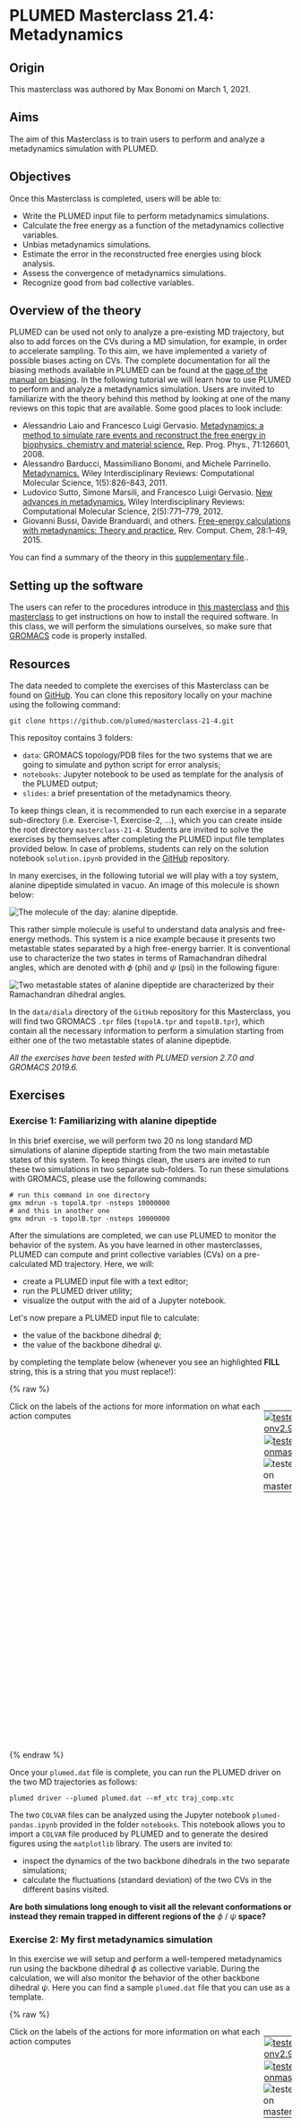 # PLUMED Masterclass 21.4: Metadynamics

## Origin

This masterclass was authored by Max Bonomi on March 1, 2021.

## Aims

The aim of this Masterclass is to train users to perform and analyze a metadynamics simulation with PLUMED.

## Objectives

Once this Masterclass is completed, users will be able to:

- Write the PLUMED input file to perform metadynamics simulations.
- Calculate the free energy as a function of the metadynamics collective variables.
- Unbias metadynamics simulations.
- Estimate the error in the reconstructed free energies using block analysis.
- Assess the convergence of metadynamics simulations.
- Recognize good from bad collective variables.
 
## Overview of the theory 

PLUMED can be used not only to analyze a pre-existing MD trajectory, but also to add forces on the CVs during a MD simulation, for example, in order to accelerate sampling. To this aim, we have implemented a variety of possible biases acting on CVs.  The complete documentation for all the biasing methods available in PLUMED can be found at the [page of the manual on biasing](https://www.plumed.org/doc-master/user-doc/html/_bias.html).  In the following tutorial we will learn how to use PLUMED to perform and analyze a metadynamics simulation.  Users are invited to familiarize with the theory behind this method by looking at one of the many reviews on this topic that are available.  Some good places to look include: 

- Alessandrio Laio and Francesco Luigi Gervasio. [Metadynamics: a method to simulate rare events and reconstruct the free energy in biophysics, chemistry and material science.](https://iopscience.iop.org/article/10.1088/0034-4885/71/12/126601) Rep. Prog. Phys., 71:126601, 2008.
- Alessandro Barducci, Massimiliano Bonomi, and Michele Parrinello. [Metadynamics.](https://wires.onlinelibrary.wiley.com/doi/full/10.1002/wcms.31) Wiley Interdisciplinary Reviews: Computational Molecular Science, 1(5):826–843, 2011.
- Ludovico Sutto, Simone Marsili, and Francesco Luigi Gervasio. [New advances in metadynamics.](https://wires.onlinelibrary.wiley.com/doi/10.1002/wcms.1103) Wiley Interdisciplinary Reviews: Computational Molecular Science, 2(5):771–779, 2012.
- Giovanni Bussi, Davide Branduardi, and others. [Free-energy calculations with metadynamics: Theory and practice.](https://onlinelibrary.wiley.com/doi/10.1002/9781118889886.ch1) Rev. Comput. Chem, 28:1–49, 2015.

You can find a summary of the theory in this [supplementary file](THEORY.html )..

## Setting up the software 

The users can refer to the procedures introduce in [this masterclass](https://plumed-school.github.io/lessons/21/001/data/) and [this masterclass](https://plumed-school.github.io/lessons/21/003/data/) to get instructions on how to install the required software.  In this class, we will perform the simulations ourselves, so make sure that [GROMACS](https://www.gromacs.org) code is properly installed.

## Resources

The data needed to complete the exercises of this Masterclass can be found on [GitHub](https://github.com/plumed/masterclass-21-4).  You can clone this repository locally on your machine using the following command:

````
git clone https://github.com/plumed/masterclass-21-4.git
````

This repositoy contains 3 folders:

- `data`: GROMACS topology/PDB files for the two systems that we are going to simulate and python script for error analysis;
- `notebooks`: Jupyter notebook to be used as template for the analysis of the PLUMED output;
- `slides`: a brief presentation of the metadynamics theory.  

To keep things clean, it is recommended to run each exercise in a separate sub-directory (i.e. Exercise-1, Exercise-2, ...), which you can create inside the root directory `masterclass-21-4`. Students are invited to solve the exercises by themselves after completing the PLUMED input file templates provided below. In case of problems, students can rely on the solution notebook `solution.ipynb` provided in the [GitHub](https://github.com/plumed/masterclass-21-4) repository. 

In many exercises, in the following tutorial we will play with a toy system, alanine dipeptide simulated in vacuo.  An image of this molecule is shown below: 

![The molecule of the day: alanine dipeptide.](figures/belfast-2-ala.png)

This rather simple molecule is useful to understand data analysis and free-energy methods.  This system is a nice example because it presents two metastable states separated by a high free-energy barrier.
It is conventional use to characterize the two states in terms of Ramachandran dihedral angles, which are denoted with $\phi$ (phi) and $\psi$ (psi) in the following figure: 

![Two metastable states of alanine dipeptide are characterized by their Ramachandran dihedral angles.](figures/belfast-2-transition.png)

In the `data/diala` directory of the `GitHub` repository for this Masterclass, you will find two GROMACS `.tpr` files (`topolA.tpr` and `topolB.tpr`), which contain all the necessary information to perform a simulation starting from either one of the two metastable states of alanine dipeptide. 

_All the exercises have been tested with PLUMED version 2.7.0 and GROMACS 2019.6._

## Exercises

### Exercise 1: Familiarizing with alanine dipeptide

In this brief exercise, we will perform two 20 ns long standard MD simulations of alanine dipeptide starting from the two main metastable states of this system.  To keep things clean, the users are invited to run these two simulations in two separate sub-folders.  To run these simulations with GROMACS, please use the following commands:

````
# run this command in one directory
gmx mdrun -s topolA.tpr -nsteps 10000000
# and this in another one
gmx mdrun -s topolB.tpr -nsteps 10000000
````

After the simulations are completed, we can use PLUMED to monitor the behavior of the system.  As you have learned in other masterclasses, PLUMED can compute and print collective variables (CVs) on a pre-calculated MD trajectory.  Here, we will: 

- create a PLUMED input file with a text editor;
- run the PLUMED driver utility;
- visualize the output with the aid of a Jupyter notebook.

Let's now prepare a PLUMED input file to calculate: 
- the value of the backbone dihedral $\phi$;
- the value of the backbone dihedral $\psi$.

by completing the template below (whenever you see an highlighted __FILL__ string, this is a string that you must replace!):

{% raw %}
<div style="width: 100%; float:left">
<div style="width: 90%; float:left" id="value_details_work/plumed_ex1.dat"> Click on the labels of the actions for more information on what each action computes </div>
<div style="width: 10%; float:left"><table><tr><td style="padding:1px"><a href="work/plumed_ex1.dat.plumed.stderr"><img src="https://img.shields.io/badge/v2.9-passing-green.svg" alt="tested onv2.9" /></a></td></tr><tr><td style="padding:1px"><a href="work/plumed_ex1.dat.plumed_master.stderr"><img src="https://img.shields.io/badge/master-passing-green.svg" alt="tested onmaster" /></a></td></tr><tr><td style="padding:0px"><img class="toggler" src="https://img.shields.io/badge/master-incomplete-yellow.svg" alt="tested on master" onmouseup='toggleDisplay("work/plumed_ex1.dat")' onmousedown='toggleDisplay("work/plumed_ex1.dat")'/></td></tr>
</table></div></div>
<div id="work/plumed_ex1.dat_short">
<pre style="width=97%;">
<span style="color:blue" class="comment"># Activate MOLINFO functionalities</span>
<div class="tooltip" style="color:green">MOLINFO<div class="right">This command is used to provide information on the molecules that are present in your system. <a href="https://www.plumed.org/doc-master/user-doc/html/_m_o_l_i_n_f_o.html" style="color:green">More details</a><i></i></div></div> <div class="tooltip">STRUCTURE<div class="right">a file in pdb format containing a reference structure<i></i></div></div>=<span style="background-color:yellow">__FILL__</span>
<span style="color:blue" class="comment"># Compute the backbone dihedral angle phi, defined by atoms C-N-CA-C</span>
<span style="color:blue" class="comment"># you should use MOLINFO shortcuts</span>
<span style="display:none;" id="work/plumed_ex1.dat">The MOLINFO action with label <b></b> calculates something</span><b name="work/plumed_ex1.datphi" onclick='showPath("work/plumed_ex1.dat","work/plumed_ex1.datphi","work/plumed_ex1.datphi","brown")'>phi</b>: <div class="tooltip" style="color:green">TORSION<div class="right">Calculate a torsional angle. <a href="https://www.plumed.org/doc-master/user-doc/html/_t_o_r_s_i_o_n.html" style="color:green">More details</a><i></i></div></div> <div class="tooltip">ATOMS<div class="right">the four atoms involved in the torsional angle<i></i></div></div>=<span style="background-color:yellow">__FILL__</span>
<span style="color:blue" class="comment"># Compute the backbone dihedral angle psi, defined by atoms N-CA-C-N</span>
<span style="color:blue" class="comment"># here also you should to use MOLINFO shortcuts</span>
<span style="display:none;" id="work/plumed_ex1.datphi">The TORSION action with label <b>phi</b> calculates the following quantities:<table  align="center" frame="void" width="95%" cellpadding="5%"><tr><td width="5%"><b> Quantity </b>  </td><td><b> Description </b> </td></tr><tr><td width="5%">phi.value</td><td>the TORSION involving these atoms</td></tr></table></span><b name="work/plumed_ex1.datpsi" onclick='showPath("work/plumed_ex1.dat","work/plumed_ex1.datpsi","work/plumed_ex1.datpsi","brown")'>psi</b>: <div class="tooltip" style="color:green">TORSION<div class="right">Calculate a torsional angle. <a href="https://www.plumed.org/doc-master/user-doc/html/_t_o_r_s_i_o_n.html" style="color:green">More details</a><i></i></div></div> <div class="tooltip">ATOMS<div class="right">the four atoms involved in the torsional angle<i></i></div></div>=<span style="background-color:yellow">__FILL__</span>
<span style="color:blue" class="comment"># Print the two collective variables on COLVAR file every step</span>
<span style="display:none;" id="work/plumed_ex1.datpsi">The TORSION action with label <b>psi</b> calculates the following quantities:<table  align="center" frame="void" width="95%" cellpadding="5%"><tr><td width="5%"><b> Quantity </b>  </td><td><b> Description </b> </td></tr><tr><td width="5%">psi.value</td><td>the TORSION involving these atoms</td></tr></table></span><div class="tooltip" style="color:green">PRINT<div class="right">Print quantities to a file. <a href="https://www.plumed.org/doc-master/user-doc/html/_p_r_i_n_t.html" style="color:green">More details</a><i></i></div></div> <div class="tooltip">ARG<div class="right">the input for this action is the scalar output from one or more other actions<i></i></div></div>=<span style="background-color:yellow">__FILL__</span> <div class="tooltip">FILE<div class="right">the name of the file on which to output these quantities<i></i></div></div>=COLVAR <div class="tooltip">STRIDE<div class="right"> the frequency with which the quantities of interest should be output<i></i></div></div>=<span style="background-color:yellow">__FILL__</span>
</pre></div>
<div style="display:none;" id="work/plumed_ex1.dat_long"><pre style="width=97%;">
<span style="color:blue" class="comment"># Activate MOLINFO functionalities</span>
<div class="tooltip" style="color:green">MOLINFO<div class="right">This command is used to provide information on the molecules that are present in your system. <a href="https://www.plumed.org/doc-master/user-doc/html/_m_o_l_i_n_f_o.html" style="color:green">More details</a><i></i></div></div> <div class="tooltip">STRUCTURE<div class="right">a file in pdb format containing a reference structure<i></i></div></div>=../data/diala/dialaA.pdb 
<span style="color:blue" class="comment"># Compute the backbone dihedral angle phi, defined by atoms C-N-CA-C</span>
<span style="color:blue" class="comment"># you should use MOLINFO shortcuts</span>
<span style="display:none;" id="work/plumed_ex1.dat_sol">The MOLINFO action with label <b></b> calculates something</span><b name="work/plumed_ex1.dat_solphi" onclick='showPath("work/plumed_ex1.dat","work/plumed_ex1.dat_solphi","work/plumed_ex1.dat_solphi","brown")'>phi</b>: <div class="tooltip" style="color:green">TORSION<div class="right">Calculate a torsional angle. <a href="https://www.plumed.org/doc-master/user-doc/html/_t_o_r_s_i_o_n.html" style="color:green">More details</a><i></i></div></div> <div class="tooltip">ATOMS<div class="right">the four atoms involved in the torsional angle<i></i></div></div>=<div class="tooltip">@phi-2<div class="right">the four atoms that are required to calculate the phi dihedral for residue 2. <a href="https://www.plumed.org/doc-master/user-doc/html/_m_o_l_i_n_f_o.html">Click here</a> for more information. <i></i></div></div>
<span style="color:blue" class="comment"># Compute the backbone dihedral angle psi, defined by atoms N-CA-C-N</span>
<span style="color:blue" class="comment"># here also you should to use MOLINFO shortcuts</span>
<span style="display:none;" id="work/plumed_ex1.dat_solphi">The TORSION action with label <b>phi</b> calculates the following quantities:<table  align="center" frame="void" width="95%" cellpadding="5%"><tr><td width="5%"><b> Quantity </b>  </td><td><b> Description </b> </td></tr><tr><td width="5%">phi.value</td><td>the TORSION involving these atoms</td></tr></table></span><b name="work/plumed_ex1.dat_solpsi" onclick='showPath("work/plumed_ex1.dat","work/plumed_ex1.dat_solpsi","work/plumed_ex1.dat_solpsi","brown")'>psi</b>: <div class="tooltip" style="color:green">TORSION<div class="right">Calculate a torsional angle. <a href="https://www.plumed.org/doc-master/user-doc/html/_t_o_r_s_i_o_n.html" style="color:green">More details</a><i></i></div></div> <div class="tooltip">ATOMS<div class="right">the four atoms involved in the torsional angle<i></i></div></div>=<div class="tooltip">@psi-2<div class="right">the four atoms that are required to calculate the psi dihedral for residue 2. <a href="https://www.plumed.org/doc-master/user-doc/html/_m_o_l_i_n_f_o.html">Click here</a> for more information. <i></i></div></div>
<span style="color:blue" class="comment"># Print the two collective variables on COLVAR file every step</span>
<span style="display:none;" id="work/plumed_ex1.dat_solpsi">The TORSION action with label <b>psi</b> calculates the following quantities:<table  align="center" frame="void" width="95%" cellpadding="5%"><tr><td width="5%"><b> Quantity </b>  </td><td><b> Description </b> </td></tr><tr><td width="5%">psi.value</td><td>the TORSION involving these atoms</td></tr></table></span><div class="tooltip" style="color:green">PRINT<div class="right">Print quantities to a file. <a href="https://www.plumed.org/doc-master/user-doc/html/_p_r_i_n_t.html" style="color:green">More details</a><i></i></div></div> <div class="tooltip">ARG<div class="right">the input for this action is the scalar output from one or more other actions<i></i></div></div>=<b name="work/plumed_ex1.dat_solphi">phi</b>,<b name="work/plumed_ex1.dat_solpsi">psi</b> <div class="tooltip">FILE<div class="right">the name of the file on which to output these quantities<i></i></div></div>=COLVAR <div class="tooltip">STRIDE<div class="right"> the frequency with which the quantities of interest should be output<i></i></div></div>=1
</pre></div>

 {% endraw %} 

Once your `plumed.dat` file is complete, you can run the PLUMED driver on the two MD trajectories as follows:

````
plumed driver --plumed plumed.dat --mf_xtc traj_comp.xtc
````

The two `COLVAR` files can be analyzed using the Jupyter notebook `plumed-pandas.ipynb` provided in the folder `notebooks`.  This notebook allows you to import a `COLVAR` file produced by PLUMED and to generate the desired figures using the `matplotlib` library. The users are invited to:

- inspect the dynamics of the two backbone dihedrals in the two separate simulations;
- calculate the fluctuations (standard deviation) of the two CVs in the different basins visited.

__Are both simulations long enough to visit all the relevant conformations or instead they remain trapped in different regions of the__ $\phi$ / $\psi$ **space?** 

### Exercise 2: My first metadynamics simulation 

In this exercise we will setup and perform a well-tempered metadynamics run using the backbone dihedral $\phi$ as collective variable. During the calculation, we will also monitor the behavior of the other backbone dihedral $\psi$.  Here you can find a sample `plumed.dat` file that you can use as a template.

{% raw %}
<div style="width: 100%; float:left">
<div style="width: 90%; float:left" id="value_details_work/plumed_ex2.dat"> Click on the labels of the actions for more information on what each action computes </div>
<div style="width: 10%; float:left"><table><tr><td style="padding:1px"><a href="work/plumed_ex2.dat.plumed.stderr"><img src="https://img.shields.io/badge/v2.9-passing-green.svg" alt="tested onv2.9" /></a></td></tr><tr><td style="padding:1px"><a href="work/plumed_ex2.dat.plumed_master.stderr"><img src="https://img.shields.io/badge/master-passing-green.svg" alt="tested onmaster" /></a></td></tr><tr><td style="padding:0px"><img class="toggler" src="https://img.shields.io/badge/master-incomplete-yellow.svg" alt="tested on master" onmouseup='toggleDisplay("work/plumed_ex2.dat")' onmousedown='toggleDisplay("work/plumed_ex2.dat")'/></td></tr>
</table></div></div>
<div id="work/plumed_ex2.dat_short">
<pre style="width=97%;">
<span style="color:blue" class="comment"># Activate MOLINFO functionalities</span>
<div class="tooltip" style="color:green">MOLINFO<div class="right">This command is used to provide information on the molecules that are present in your system. <a href="https://www.plumed.org/doc-master/user-doc/html/_m_o_l_i_n_f_o.html" style="color:green">More details</a><i></i></div></div> <div class="tooltip">STRUCTURE<div class="right">a file in pdb format containing a reference structure<i></i></div></div>=<span style="background-color:yellow">__FILL__</span>
<span style="color:blue" class="comment"># Compute the backbone dihedral angle phi, defined by atoms C-N-CA-C</span>
<span style="color:blue" class="comment"># you should use MOLINFO shortcuts </span>
<span style="display:none;" id="work/plumed_ex2.dat">The MOLINFO action with label <b></b> calculates something</span><b name="work/plumed_ex2.datphi" onclick='showPath("work/plumed_ex2.dat","work/plumed_ex2.datphi","work/plumed_ex2.datphi","brown")'>phi</b>: <div class="tooltip" style="color:green">TORSION<div class="right">Calculate a torsional angle. <a href="https://www.plumed.org/doc-master/user-doc/html/_t_o_r_s_i_o_n.html" style="color:green">More details</a><i></i></div></div> <div class="tooltip">ATOMS<div class="right">the four atoms involved in the torsional angle<i></i></div></div>=<span style="background-color:yellow">__FILL__</span>
<span style="color:blue" class="comment"># Compute the backbone dihedral angle psi, defined by atoms N-CA-C-N</span>
<span style="color:blue" class="comment"># here also you should to use MOLINFO shortcuts </span>
<span style="display:none;" id="work/plumed_ex2.datphi">The TORSION action with label <b>phi</b> calculates the following quantities:<table  align="center" frame="void" width="95%" cellpadding="5%"><tr><td width="5%"><b> Quantity </b>  </td><td><b> Description </b> </td></tr><tr><td width="5%">phi.value</td><td>the TORSION involving these atoms</td></tr></table></span><b name="work/plumed_ex2.datpsi" onclick='showPath("work/plumed_ex2.dat","work/plumed_ex2.datpsi","work/plumed_ex2.datpsi","brown")'>psi</b>: <div class="tooltip" style="color:green">TORSION<div class="right">Calculate a torsional angle. <a href="https://www.plumed.org/doc-master/user-doc/html/_t_o_r_s_i_o_n.html" style="color:green">More details</a><i></i></div></div> <div class="tooltip">ATOMS<div class="right">the four atoms involved in the torsional angle<i></i></div></div>=<span style="background-color:yellow">__FILL__</span>
<span style="color:blue" class="comment"># Activate well-tempered metadynamics in phi</span>
<span style="display:none;" id="work/plumed_ex2.datpsi">The TORSION action with label <b>psi</b> calculates the following quantities:<table  align="center" frame="void" width="95%" cellpadding="5%"><tr><td width="5%"><b> Quantity </b>  </td><td><b> Description </b> </td></tr><tr><td width="5%">psi.value</td><td>the TORSION involving these atoms</td></tr></table></span><b name="work/plumed_ex2.datmetad" onclick='showPath("work/plumed_ex2.dat","work/plumed_ex2.datmetad","work/plumed_ex2.datmetad","brown")'>metad</b>: <div class="tooltip" style="color:green">METAD<div class="right">Used to performed metadynamics on one or more collective variables. <a href="https://www.plumed.org/doc-master/user-doc/html/_m_e_t_a_d.html" style="color:green">More details</a><i></i></div></div> <div class="tooltip">ARG<div class="right">the input for this action is the scalar output from one or more other actions<i></i></div></div>=<span style="background-color:yellow">__FILL__</span> ...
<span style="color:blue" class="comment"># Deposit a Gaussian every 500 time steps, with initial height </span>
<span style="color:blue" class="comment"># equal to 1.2 kJ/mol and bias factor equal to 8</span>
  <div class="tooltip">PACE<div class="right">the frequency for hill addition<i></i></div></div>=500 <div class="tooltip">HEIGHT<div class="right">the heights of the Gaussian hills<i></i></div></div>=1.2 <div class="tooltip">BIASFACTOR<div class="right">use well tempered metadynamics and use this bias factor<i></i></div></div>=8
<span style="color:blue" class="comment"># Gaussian width (sigma) should be chosen based on the CV fluctuations in unbiased run</span>
<span style="color:blue" class="comment"># try 1/2 or 1/3 of the estimated fluctuations</span>
  <div class="tooltip">SIGMA<div class="right">the widths of the Gaussian hills<i></i></div></div>=<span style="background-color:yellow">__FILL__</span>
<span style="color:blue" class="comment"># Gaussians will be written to file and also stored on grid</span>
  <div class="tooltip">FILE<div class="right"> a file in which the list of added hills is stored<i></i></div></div>=HILLS <div class="tooltip">GRID_MIN<div class="right">the lower bounds for the grid<i></i></div></div>=-pi <div class="tooltip">GRID_MAX<div class="right">the upper bounds for the grid<i></i></div></div>=pi
...
<span style="color:blue" class="comment"># Print both collective variables on COLVAR file every 10 steps</span>
<span style="display:none;" id="work/plumed_ex2.datmetad">The METAD action with label <b>metad</b> calculates the following quantities:<table  align="center" frame="void" width="95%" cellpadding="5%"><tr><td width="5%"><b> Quantity </b>  </td><td><b> Description </b> </td></tr><tr><td width="5%">metad.bias</td><td>the instantaneous value of the bias potential</td></tr></table></span><div class="tooltip" style="color:green">PRINT<div class="right">Print quantities to a file. <a href="https://www.plumed.org/doc-master/user-doc/html/_p_r_i_n_t.html" style="color:green">More details</a><i></i></div></div> <div class="tooltip">ARG<div class="right">the input for this action is the scalar output from one or more other actions<i></i></div></div>=<span style="background-color:yellow">__FILL__</span> <div class="tooltip">FILE<div class="right">the name of the file on which to output these quantities<i></i></div></div>=COLVAR <div class="tooltip">STRIDE<div class="right"> the frequency with which the quantities of interest should be output<i></i></div></div>=<span style="background-color:yellow">__FILL__</span>
</pre></div>
<div style="display:none;" id="work/plumed_ex2.dat_long"><pre style="width=97%;">
<span style="color:blue" class="comment"># Activate MOLINFO functionalities</span>
<div class="tooltip" style="color:green">MOLINFO<div class="right">This command is used to provide information on the molecules that are present in your system. <a href="https://www.plumed.org/doc-master/user-doc/html/_m_o_l_i_n_f_o.html" style="color:green">More details</a><i></i></div></div> <div class="tooltip">STRUCTURE<div class="right">a file in pdb format containing a reference structure<i></i></div></div>=../data/diala/dialaA.pdb
<span style="color:blue" class="comment"># Compute the backbone dihedral angle phi, defined by atoms C-N-CA-C</span>
<span style="color:blue" class="comment"># you should use MOLINFO shortcuts</span>
<span style="display:none;" id="work/plumed_ex2.dat_sol">The MOLINFO action with label <b></b> calculates something</span><b name="work/plumed_ex2.dat_solphi" onclick='showPath("work/plumed_ex2.dat","work/plumed_ex2.dat_solphi","work/plumed_ex2.dat_solphi","brown")'>phi</b>: <div class="tooltip" style="color:green">TORSION<div class="right">Calculate a torsional angle. <a href="https://www.plumed.org/doc-master/user-doc/html/_t_o_r_s_i_o_n.html" style="color:green">More details</a><i></i></div></div> <div class="tooltip">ATOMS<div class="right">the four atoms involved in the torsional angle<i></i></div></div>=<div class="tooltip">@phi-2<div class="right">the four atoms that are required to calculate the phi dihedral for residue 2. <a href="https://www.plumed.org/doc-master/user-doc/html/_m_o_l_i_n_f_o.html">Click here</a> for more information. <i></i></div></div>
<span style="color:blue" class="comment"># Compute the backbone dihedral angle psi, defined by atoms N-CA-C-N</span>
<span style="color:blue" class="comment"># here also you should to use MOLINFO shortcuts</span>
<span style="display:none;" id="work/plumed_ex2.dat_solphi">The TORSION action with label <b>phi</b> calculates the following quantities:<table  align="center" frame="void" width="95%" cellpadding="5%"><tr><td width="5%"><b> Quantity </b>  </td><td><b> Description </b> </td></tr><tr><td width="5%">phi.value</td><td>the TORSION involving these atoms</td></tr></table></span><b name="work/plumed_ex2.dat_solpsi" onclick='showPath("work/plumed_ex2.dat","work/plumed_ex2.dat_solpsi","work/plumed_ex2.dat_solpsi","brown")'>psi</b>: <div class="tooltip" style="color:green">TORSION<div class="right">Calculate a torsional angle. <a href="https://www.plumed.org/doc-master/user-doc/html/_t_o_r_s_i_o_n.html" style="color:green">More details</a><i></i></div></div> <div class="tooltip">ATOMS<div class="right">the four atoms involved in the torsional angle<i></i></div></div>=<div class="tooltip">@psi-2<div class="right">the four atoms that are required to calculate the psi dihedral for residue 2. <a href="https://www.plumed.org/doc-master/user-doc/html/_m_o_l_i_n_f_o.html">Click here</a> for more information. <i></i></div></div>
<span style="color:blue" class="comment"># Activate well-tempered metadynamics in phi</span>
<span style="display:none;" id="work/plumed_ex2.dat_solpsi">The TORSION action with label <b>psi</b> calculates the following quantities:<table  align="center" frame="void" width="95%" cellpadding="5%"><tr><td width="5%"><b> Quantity </b>  </td><td><b> Description </b> </td></tr><tr><td width="5%">psi.value</td><td>the TORSION involving these atoms</td></tr></table></span><b name="work/plumed_ex2.dat_solmetad" onclick='showPath("work/plumed_ex2.dat","work/plumed_ex2.dat_solmetad","work/plumed_ex2.dat_solmetad","brown")'>metad</b>: <div class="tooltip" style="color:green">METAD<div class="right">Used to performed metadynamics on one or more collective variables. <a href="https://www.plumed.org/doc-master/user-doc/html/_m_e_t_a_d.html" style="color:green">More details</a><i></i></div></div> <div class="tooltip">ARG<div class="right">the input for this action is the scalar output from one or more other actions<i></i></div></div>=<b name="work/plumed_ex2.dat_solphi">phi</b> ...
<span style="color:blue" class="comment"># Deposit a Gaussian every 500 time steps, with initial height</span>
<span style="color:blue" class="comment"># equal to 1.2 kJ/mol and bias factor equal to 8</span>
  <div class="tooltip">PACE<div class="right">the frequency for hill addition<i></i></div></div>=500 <div class="tooltip">HEIGHT<div class="right">the heights of the Gaussian hills<i></i></div></div>=1.2 <div class="tooltip">BIASFACTOR<div class="right">use well tempered metadynamics and use this bias factor<i></i></div></div>=8
<span style="color:blue" class="comment"># Gaussian width (sigma) should be chosen based on the CV fluctuations in unbiased run</span>
<span style="color:blue" class="comment"># try 1/2 or 1/3 of the estimated fluctuations</span>
  <div class="tooltip">SIGMA<div class="right">the widths of the Gaussian hills<i></i></div></div>=0.3
<span style="color:blue" class="comment"># Gaussians will be written to file and also stored on grid</span>
  <div class="tooltip">FILE<div class="right"> a file in which the list of added hills is stored<i></i></div></div>=HILLS <div class="tooltip">GRID_MIN<div class="right">the lower bounds for the grid<i></i></div></div>=-pi <div class="tooltip">GRID_MAX<div class="right">the upper bounds for the grid<i></i></div></div>=pi
...
<span style="color:blue" class="comment"># Print both collective variables on COLVAR file every 10 steps</span>
<span style="display:none;" id="work/plumed_ex2.dat_solmetad">The METAD action with label <b>metad</b> calculates the following quantities:<table  align="center" frame="void" width="95%" cellpadding="5%"><tr><td width="5%"><b> Quantity </b>  </td><td><b> Description </b> </td></tr><tr><td width="5%">metad.bias</td><td>the instantaneous value of the bias potential</td></tr></table></span><div class="tooltip" style="color:green">PRINT<div class="right">Print quantities to a file. <a href="https://www.plumed.org/doc-master/user-doc/html/_p_r_i_n_t.html" style="color:green">More details</a><i></i></div></div> <div class="tooltip">ARG<div class="right">the input for this action is the scalar output from one or more other actions<i></i></div></div>=<b name="work/plumed_ex2.dat_solphi">phi</b>,<b name="work/plumed_ex2.dat_solpsi">psi</b> <div class="tooltip">FILE<div class="right">the name of the file on which to output these quantities<i></i></div></div>=COLVAR <div class="tooltip">STRIDE<div class="right"> the frequency with which the quantities of interest should be output<i></i></div></div>=10
</pre></div>

 {% endraw %} 

Once your `plumed.dat` file is complete, you can run a 20 ns long metadynamics simulations starting from either of the two provided conformations, for example `topolA.tpr`. All you need to do is execute the following command:

````
gmx mdrun -s topolA.tpr -nsteps 10000000 -plumed plumed.dat 
````

During the metadynamics simulation, PLUMED will create two files, named `COLVAR` and `HILLS`.  The `COLVAR` file contains all the information specified by the PRINT command, in this case the value of the backbone dihedrals $\phi$ and $\psi$ every 10 steps of simulation.  The `HILLS` file contains a list of the Gaussian kernels deposited along the simulation.

Let's visualize the time series of the two collective variables. Take your time to inspect the behavior of the two CVs.  __What are the main differences with respect to the trajectories you produced from the first exercise?__  

At this point, we can estimate the free energy as a function of the metadynamics CV directly from the metadynamics bias potential. In order to do so, the utility sum_hills can be used to sum the Gaussian kernels deposited during the simulation and stored in the `HILLS` file.  To calculate the free energy as a function of $\phi$, it is sufficient to use the following command:

````
plumed sum_hills --hills HILLS
````

The command above generates a file called `fes.dat` in which the free-energy surface as function of $\phi$ is calculated on a regular grid. One can modify the default name for the free-energy file, as well as the boundaries and bin size of the grid, by using the following sum_hills options:

````
--outfile - specify the outputfile for sumhills
--min - the lower bounds for the grid
--max - the upper bounds for the grid
--bin - the number of bins for the grid
--spacing - grid spacing, alternative to the number of bins
````

To give a preliminary assessment of the convergence of a metadynamics simulation, one can calculate the estimate of the free energy as a function of simulation time. At convergence, the reconstructed profiles should be similar.  The sum_hills option `--stride` should be used to give an estimate of the free energy every `N` Gaussian kernels deposited, and the option `--mintozero` can be used to align the profiles by setting the global minimum to zero.  If we use the following command:

````
plumed sum_hills --hills HILLS --stride 200 --mintozero
````

one free energy is calculated every 200 Gaussian kernels deposited, and the global minimum is set to zero in all profiles.  Now, you can visualize the free-energy estimate as a function of simulation time and assess how it changed during the course of the simulation. In the last part of this 20 ns long metadynamics simulation, the free-energy estimate should not change significantly. 

Looking at the time-evolution of the entire free-energy profile might not be straightforward. Therefore, what we usually do is focusing on a few metastable states, or local free-energy minima, and calculating their estimated free-energy difference as a function of time. In case of alanine dipeptide, this is rather easy since there are only two major states in the free-energy profile as a function of the CV $\phi$.

The users should now:

- calculate from the estimate of the free energy $F(\phi)$ at a given simulation time, the difference in free energy between the two basins.  In order to do this, you should define a reasonable interval around the two local free-energy minima and recall that the probability of this state is the integral of the probability  $P(\phi)= exp(-F(\phi)/k_BT)$ in the chosen interval;
- plot the estimated free-energy difference as a function of simulation time.

These two observations:
1. the system is diffusing rapidly in the entire CV space
2. the estimated free energy does not significantly change as a function of time

are two indications that the simulation __might__ have converged. 

__IMPORTANT: The two conditions listed above are necessary, but not sufficient to declare convergence. We will learn below how to perform a quantitative analysis of the convergence of a metadynamics simulation.__

### Exercise 3: Reweighting (unbiasing) a metadynamics simulation 

In the previous exercise we biased $\phi$ and computed the free energy as a function of the same variable directly from the metadynamics bias potential using the sum_hills utility.  However, in many cases you might decide which variable should be analyzed _after_ having performed a metadynamics simulation. For example, you might want to calculate the free energy as a function of CVs other than those
biased during the metadynamics simulation, such as the dihedral $\psi$.  At variance with standard MD simulations, you cannot simply calculate histograms of other variables directly from your metadynamics trajectory, because the presence of the metadynamics bias potential has altered the statistical weight of each frame.  To remove the effect of this bias and thus be able to calculate properties of the system in the unbiased ensemble, you must reweight (unbias) your simulation.

There are multiple ways to calculate the correct statistical weight of each frame in your metadynamics trajectory and thus to reweight your simulation.  For example:

1. weights can be calculated by considering the time-dependence of the metadynamics bias potential as discussed in [this paper](https://pubs.acs.org/doi/10.1021/jp504920s).
2. weights can be calculated using the metadynamics bias potential obtained at the end of the simulation and assuming a constant bias during the entire course of the simulation as discussed in [this paper](https://pubs.acs.org/doi/10.1021/ct3002464).

In this exercise we will use the second method, which is identical to the umbrella-sampling reweighting approach that you may have come across in other masterclasses.  In order to compute the weights we will use the driver tool.

First of all, you need to prepare a `plumed_reweight.dat` file that is identical to the one you used for running your metadynamics simulation except for a few modifications:

- you need to add the keyword `RESTART=YES` to the METAD command.  This will make this action behave as if PLUMED was restarting, i.e. PLUMED will read from the `HILLS` file the Gaussians that have previously been accumulated;
- you need to set the Gaussian `HEIGHT` to zero and the `PACE` to a large number.  This will actually avoid adding new Gaussians (and even if they are added they will have zero height);
- you need to modify the PRINT statement so that you write every frame and that, in addition to `phi` and `psi`, you also write `metad.bias`;
- you might also want to change the name of the output file to `COLVAR_REWEIGHT`.

Here how the `plumed_reweight.dat` should look like:

{% raw %}
<div style="width: 100%; float:left">
<div style="width: 90%; float:left" id="value_details_work/plumed_ex3.dat"> Click on the labels of the actions for more information on what each action computes </div>
<div style="width: 10%; float:left"><table><tr><td style="padding:1px"><a href="work/plumed_ex3.dat.plumed.stderr"><img src="https://img.shields.io/badge/v2.9-passing-green.svg" alt="tested onv2.9" /></a></td></tr><tr><td style="padding:1px"><a href="work/plumed_ex3.dat.plumed_master.stderr"><img src="https://img.shields.io/badge/master-passing-green.svg" alt="tested onmaster" /></a></td></tr><tr><td style="padding:0px"><img class="toggler" src="https://img.shields.io/badge/master-incomplete-yellow.svg" alt="tested on master" onmouseup='toggleDisplay("work/plumed_ex3.dat")' onmousedown='toggleDisplay("work/plumed_ex3.dat")'/></td></tr>
</table></div></div>
<div id="work/plumed_ex3.dat_short">
<pre style="width=97%;">
<span style="color:blue" class="comment"># Activate MOLINFO functionalities</span>
<div class="tooltip" style="color:green">MOLINFO<div class="right">This command is used to provide information on the molecules that are present in your system. <a href="https://www.plumed.org/doc-master/user-doc/html/_m_o_l_i_n_f_o.html" style="color:green">More details</a><i></i></div></div> <div class="tooltip">STRUCTURE<div class="right">a file in pdb format containing a reference structure<i></i></div></div>=<span style="background-color:yellow">__FILL__</span>
<br/><span style="background-color:yellow">__FILL__</span> <span style="color:blue" class="comment"># here goes the definitions of the phi and psi CVs</span>
<br/><span style="color:blue" class="comment"># Activate well-tempered metadynamics in phi</span>
<span style="display:none;" id="work/plumed_ex3.dat">The MOLINFO action with label <b></b> calculates something</span><b name="work/plumed_ex3.datmetad" onclick='showPath("work/plumed_ex3.dat","work/plumed_ex3.datmetad","work/plumed_ex3.datmetad","brown")'>metad</b>: <div class="tooltip" style="color:green">METAD<div class="right">Used to performed metadynamics on one or more collective variables. <a href="https://www.plumed.org/doc-master/user-doc/html/_m_e_t_a_d.html" style="color:green">More details</a><i></i></div></div> <div class="tooltip">ARG<div class="right">the input for this action is the scalar output from one or more other actions<i></i></div></div>=<span style="background-color:yellow">__FILL__</span> ...
<span style="color:blue" class="comment"># Deposit a Gaussian every 10000000 time steps (never!), with initial height equal to 0.0 kJ/mol</span>
  <div class="tooltip">PACE<div class="right">the frequency for hill addition<i></i></div></div>=10000000 <div class="tooltip">HEIGHT<div class="right">the heights of the Gaussian hills<i></i></div></div>=0.0 <span style="color:blue" class="comment"># &lt;- this is the new stuff!</span>
<span style="color:blue" class="comment"># The bias factor and Gaussian width are the same as before</span>
  <div class="tooltip">BIASFACTOR<div class="right">use well tempered metadynamics and use this bias factor<i></i></div></div>=<span style="background-color:yellow">__FILL__</span> <div class="tooltip">SIGMA<div class="right">the widths of the Gaussian hills<i></i></div></div>=<span style="background-color:yellow">__FILL__</span>
<span style="color:blue" class="comment"># Gaussians will be read from file and stored on grid</span>
<span style="color:blue" class="comment"># Make sure you specify the path the HILLS file produced in Exercise 2!</span>
  <div class="tooltip">FILE<div class="right"> a file in which the list of added hills is stored<i></i></div></div>=HILLS <div class="tooltip">GRID_MIN<div class="right">the lower bounds for the grid<i></i></div></div>=-pi <div class="tooltip">GRID_MAX<div class="right">the upper bounds for the grid<i></i></div></div>=pi
<span style="color:blue" class="comment"># Say that METAD should be restarting (= reading an existing HILLS file)</span>
  <div class="tooltip">RESTART<div class="right">allows per-action setting of restart (YES/NO/AUTO)<i></i></div></div>=YES <span style="color:blue" class="comment"># &lt;- this is the new stuff!</span>
...
<br/><span style="color:blue" class="comment"># Print out the values of phi, psi and the metadynamics bias potential</span>
<span style="color:blue" class="comment"># Make sure you print out the 3 variables in the specified order at every step</span>
<span style="display:none;" id="work/plumed_ex3.datmetad">The METAD action with label <b>metad</b> calculates the following quantities:<table  align="center" frame="void" width="95%" cellpadding="5%"><tr><td width="5%"><b> Quantity </b>  </td><td><b> Description </b> </td></tr><tr><td width="5%">metad.bias</td><td>the instantaneous value of the bias potential</td></tr></table></span><div class="tooltip" style="color:green">PRINT<div class="right">Print quantities to a file. <a href="https://www.plumed.org/doc-master/user-doc/html/_p_r_i_n_t.html" style="color:green">More details</a><i></i></div></div> <div class="tooltip">ARG<div class="right">the input for this action is the scalar output from one or more other actions<i></i></div></div>=<span style="background-color:yellow">__FILL__</span> <div class="tooltip">FILE<div class="right">the name of the file on which to output these quantities<i></i></div></div>=COLVAR_REWEIGHT <div class="tooltip">STRIDE<div class="right"> the frequency with which the quantities of interest should be output<i></i></div></div>=<span style="background-color:yellow">__FILL__</span>  <span style="color:blue" class="comment"># &lt;- also change this one!</span>
</pre></div>
<div style="display:none;" id="work/plumed_ex3.dat_long"><pre style="width=97%;">
<span style="color:blue" class="comment"># Activate MOLINFO functionalities</span>
<div class="tooltip" style="color:green">MOLINFO<div class="right">This command is used to provide information on the molecules that are present in your system. <a href="https://www.plumed.org/doc-master/user-doc/html/_m_o_l_i_n_f_o.html" style="color:green">More details</a><i></i></div></div> <div class="tooltip">STRUCTURE<div class="right">a file in pdb format containing a reference structure<i></i></div></div>=../data/diala/dialaA.pdb
<br/><span style="color:blue" class="comment"># here goes the definitions of the phi and psi CVs</span>
<span style="display:none;" id="work/plumed_ex3.dat_sol">The MOLINFO action with label <b></b> calculates something</span><b name="work/plumed_ex3.dat_solphi" onclick='showPath("work/plumed_ex3.dat","work/plumed_ex3.dat_solphi","work/plumed_ex3.dat_solphi","brown")'>phi</b>: <div class="tooltip" style="color:green">TORSION<div class="right">Calculate a torsional angle. <a href="https://www.plumed.org/doc-master/user-doc/html/_t_o_r_s_i_o_n.html" style="color:green">More details</a><i></i></div></div> <div class="tooltip">ATOMS<div class="right">the four atoms involved in the torsional angle<i></i></div></div>=<div class="tooltip">@phi-2<div class="right">the four atoms that are required to calculate the phi dihedral for residue 2. <a href="https://www.plumed.org/doc-master/user-doc/html/_m_o_l_i_n_f_o.html">Click here</a> for more information. <i></i></div></div>
<span style="display:none;" id="work/plumed_ex3.dat_solphi">The TORSION action with label <b>phi</b> calculates the following quantities:<table  align="center" frame="void" width="95%" cellpadding="5%"><tr><td width="5%"><b> Quantity </b>  </td><td><b> Description </b> </td></tr><tr><td width="5%">phi.value</td><td>the TORSION involving these atoms</td></tr></table></span><b name="work/plumed_ex3.dat_solpsi" onclick='showPath("work/plumed_ex3.dat","work/plumed_ex3.dat_solpsi","work/plumed_ex3.dat_solpsi","brown")'>psi</b>: <div class="tooltip" style="color:green">TORSION<div class="right">Calculate a torsional angle. <a href="https://www.plumed.org/doc-master/user-doc/html/_t_o_r_s_i_o_n.html" style="color:green">More details</a><i></i></div></div> <div class="tooltip">ATOMS<div class="right">the four atoms involved in the torsional angle<i></i></div></div>=<div class="tooltip">@psi-2<div class="right">the four atoms that are required to calculate the psi dihedral for residue 2. <a href="https://www.plumed.org/doc-master/user-doc/html/_m_o_l_i_n_f_o.html">Click here</a> for more information. <i></i></div></div>
<br/><span style="color:blue" class="comment"># Activate well-tempered metadynamics in phi</span>
<span style="display:none;" id="work/plumed_ex3.dat_solpsi">The TORSION action with label <b>psi</b> calculates the following quantities:<table  align="center" frame="void" width="95%" cellpadding="5%"><tr><td width="5%"><b> Quantity </b>  </td><td><b> Description </b> </td></tr><tr><td width="5%">psi.value</td><td>the TORSION involving these atoms</td></tr></table></span><b name="work/plumed_ex3.dat_solmetad" onclick='showPath("work/plumed_ex3.dat","work/plumed_ex3.dat_solmetad","work/plumed_ex3.dat_solmetad","brown")'>metad</b>: <div class="tooltip" style="color:green">METAD<div class="right">Used to performed metadynamics on one or more collective variables. <a href="https://www.plumed.org/doc-master/user-doc/html/_m_e_t_a_d.html" style="color:green">More details</a><i></i></div></div> <div class="tooltip">ARG<div class="right">the input for this action is the scalar output from one or more other actions<i></i></div></div>=<b name="work/plumed_ex3.dat_solphi">phi</b> ...
<span style="color:blue" class="comment"># Deposit a Gaussian every 10000000 time steps (never!), with initial height equal to 0.0 kJ/mol</span>
  <div class="tooltip">PACE<div class="right">the frequency for hill addition<i></i></div></div>=10000000 <div class="tooltip">HEIGHT<div class="right">the heights of the Gaussian hills<i></i></div></div>=0.0 <span style="color:blue" class="comment"># &lt;- this is the new stuff!</span>
<span style="color:blue" class="comment"># The bias factor and Gaussian width are the same as before</span>
  <div class="tooltip">BIASFACTOR<div class="right">use well tempered metadynamics and use this bias factor<i></i></div></div>=8 <div class="tooltip">SIGMA<div class="right">the widths of the Gaussian hills<i></i></div></div>=0.3
<span style="color:blue" class="comment"># Gaussians will be read from file and stored on grid</span>
<span style="color:blue" class="comment"># Make sure you specify the path the HILLS file produced in Exercise 2!</span>
  <div class="tooltip">FILE<div class="right"> a file in which the list of added hills is stored<i></i></div></div>=<b name="work/plumed_ex3.dat_sol">../work/FAKE_HILLS</b> <div class="tooltip">GRID_MIN<div class="right">the lower bounds for the grid<i></i></div></div>=-pi <div class="tooltip">GRID_MAX<div class="right">the upper bounds for the grid<i></i></div></div>=pi
<span style="color:blue" class="comment"># Say that METAD should be restarting (= reading an existing HILLS file)</span>
  <div class="tooltip">RESTART<div class="right">allows per-action setting of restart (YES/NO/AUTO)<i></i></div></div>=YES <span style="color:blue" class="comment"># &lt;- this is the new stuff!</span>
...
<br/><span style="color:blue" class="comment"># Print out the values of phi, psi and the metadynamics bias potential</span>
<span style="color:blue" class="comment"># Make sure you print out the 3 variables in the specified order at every step</span>
<span style="display:none;" id="work/plumed_ex3.dat_solmetad">The METAD action with label <b>metad</b> calculates the following quantities:<table  align="center" frame="void" width="95%" cellpadding="5%"><tr><td width="5%"><b> Quantity </b>  </td><td><b> Description </b> </td></tr><tr><td width="5%">metad.bias</td><td>the instantaneous value of the bias potential</td></tr></table></span><div class="tooltip" style="color:green">PRINT<div class="right">Print quantities to a file. <a href="https://www.plumed.org/doc-master/user-doc/html/_p_r_i_n_t.html" style="color:green">More details</a><i></i></div></div> <div class="tooltip">ARG<div class="right">the input for this action is the scalar output from one or more other actions<i></i></div></div>=<b name="work/plumed_ex3.dat_solphi">phi</b>,<b name="work/plumed_ex3.dat_solpsi">psi</b> <div class="tooltip">FILE<div class="right">the name of the file on which to output these quantities<i></i></div></div>=COLVAR_REWEIGHT <div class="tooltip">STRIDE<div class="right"> the frequency with which the quantities of interest should be output<i></i></div></div>=10  <span style="color:blue" class="comment"># &lt;- also change this one!</span>
</pre></div>

 {% endraw %} 

Now you can run the driver tool using this command:

````
plumed driver --mf_xtc traj_comp.xtc --plumed plumed_reweight.dat --kt 2.494339 
````

where `traj_comp.xtc` is the metadynamics trajectory produced in exercise 2.  Notice that you have to specify the value of $k_BT$ in energy units. While running your simulation this information was communicated by the MD code.

As a result, PLUMED will produce a new `COLVAR_REWEIGHT` file with one additional column containing the metadynamics bias potential $V(s)$ calculated using all the Gaussians deposited along the entire trajectory.  You can easily obtain the weight $w$ of each frame using the expression $w\propto\exp\left(\frac{V(s)}{k_BT}\right)$ (umbrella-sampling-like reweighting). At this point, you can read the `COLVAR_REWEIGHT` file using a python notebook and compute a weighted histogram or, alternatively, if you want PLUMED to do the weighted histograms for you, you can add the following lines at the end of the `plumed_reweight.dat` file and re-run PLUMED driver:

{% raw %}
<div style="width: 100%; float:left">
<div style="width: 90%; float:left" id="value_details_work/plumed_ex4.dat"> Click on the labels of the actions for more information on what each action computes </div>
<div style="width: 10%; float:left"><table><tr><td style="padding:1px"><a href="work/plumed_ex4.dat.plumed.stderr"><img src="https://img.shields.io/badge/v2.9-passing-green.svg" alt="tested onv2.9" /></a></td></tr><tr><td style="padding:1px"><a href="work/plumed_ex4.dat.plumed_master.stderr"><img src="https://img.shields.io/badge/master-passing-green.svg" alt="tested onmaster" /></a></td></tr><tr><td style="padding:0px"><img class="toggler" src="https://img.shields.io/badge/master-incomplete-yellow.svg" alt="tested on master" onmouseup='toggleDisplay("work/plumed_ex4.dat")' onmousedown='toggleDisplay("work/plumed_ex4.dat")'/></td></tr>
</table></div></div>
<div id="work/plumed_ex4.dat_short">
<pre style="width=97%;">
<span style="color:blue" class="comment"># Use the metadynamics bias as argument</span>
<b name="work/plumed_ex4.datas" onclick='showPath("work/plumed_ex4.dat","work/plumed_ex4.datas","work/plumed_ex4.datas","brown")'>as</b>: <div class="tooltip" style="color:green">REWEIGHT_BIAS<div class="right">Calculate weights for ensemble averages that negate the effect the bias has on the region of phase space explored <a href="https://www.plumed.org/doc-master/user-doc/html/_r_e_w_e_i_g_h_t__b_i_a_s.html" style="color:green">More details</a><i></i></div></div> <div class="tooltip">ARG<div class="right"> the biases that must be taken into account when reweighting<i></i></div></div>=<span style="background-color:yellow">__FILL__</span>
<br/><span style="color:blue" class="comment"># Calculate histograms of phi and psi dihedrals every 50 steps</span>
<span style="color:blue" class="comment"># using the weights obtained from the metadynamics bias potentials (umbrella-sampling-like reweighting)</span>
<span style="color:blue" class="comment"># Look at the manual to understand the parameters of the HISTOGRAM action!</span>
<span style="display:none;" id="work/plumed_ex4.datas">The REWEIGHT_BIAS action with label <b>as</b> calculates the following quantities:<table  align="center" frame="void" width="95%" cellpadding="5%"><tr><td width="5%"><b> Quantity </b>  </td><td><b> Description </b> </td></tr><tr><td width="5%">as.value</td><td>the weight to use for this frame to negate the effect the bias</td></tr></table></span><b name="work/plumed_ex4.dathhphi" onclick='showPath("work/plumed_ex4.dat","work/plumed_ex4.dathhphi","work/plumed_ex4.dathhphi","brown")'>hhphi</b>: <div class="tooltip" style="color:green">HISTOGRAM<div class="right">Accumulate the average probability density along a few CVs from a trajectory. <a href="https://www.plumed.org/doc-master/user-doc/html/_h_i_s_t_o_g_r_a_m.html" style="color:green">More details</a><i></i></div></div> <div class="tooltip">ARG<div class="right">the quantity that is being averaged<i></i></div></div>=phi <div class="tooltip">STRIDE<div class="right"> the frequency with which to store data for averaging<i></i></div></div>=50 <div class="tooltip">GRID_MIN<div class="right"> the lower bounds for the grid<i></i></div></div>=-pi <div class="tooltip">GRID_MAX<div class="right"> the upper bounds for the grid<i></i></div></div>=pi <div class="tooltip">GRID_BIN<div class="right">the number of bins for the grid<i></i></div></div>=50 <div class="tooltip">BANDWIDTH<div class="right">the bandwidths for kernel density esimtation<i></i></div></div>=0.05 <div class="tooltip">LOGWEIGHTS<div class="right">the logarithm of the quantity to use as the weights when calculating averages<i></i></div></div>=<b name="work/plumed_ex4.datas">as</b>
<span style="display:none;" id="work/plumed_ex4.dathhphi">The HISTOGRAM action with label <b>hhphi</b> calculates the following quantities:<table  align="center" frame="void" width="95%" cellpadding="5%"><tr><td width="5%"><b> Quantity </b>  </td><td><b> Description </b> </td></tr><tr><td width="5%">hhphi.value</td><td>the estimate of the histogram as a function of the argument that was obtained</td></tr></table></span><b name="work/plumed_ex4.dathhpsi" onclick='showPath("work/plumed_ex4.dat","work/plumed_ex4.dathhpsi","work/plumed_ex4.dathhpsi","brown")'>hhpsi</b>: <div class="tooltip" style="color:green">HISTOGRAM<div class="right">Accumulate the average probability density along a few CVs from a trajectory. <a href="https://www.plumed.org/doc-master/user-doc/html/_h_i_s_t_o_g_r_a_m.html" style="color:green">More details</a><i></i></div></div> <div class="tooltip">ARG<div class="right">the quantity that is being averaged<i></i></div></div>=psi <div class="tooltip">STRIDE<div class="right"> the frequency with which to store data for averaging<i></i></div></div>=50 <div class="tooltip">GRID_MIN<div class="right"> the lower bounds for the grid<i></i></div></div>=-pi <div class="tooltip">GRID_MAX<div class="right"> the upper bounds for the grid<i></i></div></div>=pi <div class="tooltip">GRID_BIN<div class="right">the number of bins for the grid<i></i></div></div>=50 <div class="tooltip">BANDWIDTH<div class="right">the bandwidths for kernel density esimtation<i></i></div></div>=0.05 <div class="tooltip">LOGWEIGHTS<div class="right">the logarithm of the quantity to use as the weights when calculating averages<i></i></div></div>=<b name="work/plumed_ex4.datas">as</b>
<br/><span style="color:blue" class="comment"># Convert histograms h(s) to free energies F(s) = -kBT * log(h(s))</span>
<span style="display:none;" id="work/plumed_ex4.dathhpsi">The HISTOGRAM action with label <b>hhpsi</b> calculates the following quantities:<table  align="center" frame="void" width="95%" cellpadding="5%"><tr><td width="5%"><b> Quantity </b>  </td><td><b> Description </b> </td></tr><tr><td width="5%">hhpsi.value</td><td>the estimate of the histogram as a function of the argument that was obtained</td></tr></table></span><b name="work/plumed_ex4.datffphi" onclick='showPath("work/plumed_ex4.dat","work/plumed_ex4.datffphi","work/plumed_ex4.datffphi","brown")'>ffphi</b>: <div class="tooltip" style="color:green">CONVERT_TO_FES<div class="right">Convert a histogram to a free energy surface. <a href="https://www.plumed.org/doc-master/user-doc/html/_c_o_n_v_e_r_t__t_o__f_e_s.html" style="color:green">More details</a><i></i></div></div> <div class="tooltip">GRID<div class="right">the histogram that you would like to convert into a free energy surface (old syntax)<i></i></div></div>=<b name="work/plumed_ex4.dathhphi">hhphi</b>
<span style="display:none;" id="work/plumed_ex4.datffphi">The CONVERT_TO_FES action with label <b>ffphi</b> calculates the following quantities:<table  align="center" frame="void" width="95%" cellpadding="5%"><tr><td width="5%"><b> Quantity </b>  </td><td><b> Description </b> </td></tr><tr><td width="5%">ffphi.value</td><td>the free energy surface</td></tr></table></span><b name="work/plumed_ex4.datffpsi" onclick='showPath("work/plumed_ex4.dat","work/plumed_ex4.datffpsi","work/plumed_ex4.datffpsi","brown")'>ffpsi</b>: <div class="tooltip" style="color:green">CONVERT_TO_FES<div class="right">Convert a histogram to a free energy surface. <a href="https://www.plumed.org/doc-master/user-doc/html/_c_o_n_v_e_r_t__t_o__f_e_s.html" style="color:green">More details</a><i></i></div></div> <div class="tooltip">GRID<div class="right">the histogram that you would like to convert into a free energy surface (old syntax)<i></i></div></div>=<b name="work/plumed_ex4.dathhpsi">hhpsi</b>
<br/><span style="color:blue" class="comment"># Print out the free energies F(s) to file once the entire trajectory is processed </span>
<span style="display:none;" id="work/plumed_ex4.datffpsi">The CONVERT_TO_FES action with label <b>ffpsi</b> calculates the following quantities:<table  align="center" frame="void" width="95%" cellpadding="5%"><tr><td width="5%"><b> Quantity </b>  </td><td><b> Description </b> </td></tr><tr><td width="5%">ffpsi.value</td><td>the free energy surface</td></tr></table></span><div class="tooltip" style="color:green">DUMPGRID<div class="right">Output the function on the grid to a file with the PLUMED grid format. <a href="https://www.plumed.org/doc-master/user-doc/html/_d_u_m_p_g_r_i_d.html" style="color:green">More details</a><i></i></div></div> <div class="tooltip">GRID<div class="right">the grid you would like to print (can also use ARG for specifying what is being printed)<i></i></div></div>=<b name="work/plumed_ex4.datffphi">ffphi</b> <div class="tooltip">FILE<div class="right"> the file on which to write the grid<i></i></div></div>=<b name="work/plumed_ex4.datffphi">ffphi.dat</b>
<span style="display:none;" id="work/plumed_ex4.dat">The DUMPGRID action with label <b></b> calculates something</span><div class="tooltip" style="color:green">DUMPGRID<div class="right">Output the function on the grid to a file with the PLUMED grid format. <a href="https://www.plumed.org/doc-master/user-doc/html/_d_u_m_p_g_r_i_d.html" style="color:green">More details</a><i></i></div></div> <div class="tooltip">GRID<div class="right">the grid you would like to print (can also use ARG for specifying what is being printed)<i></i></div></div>=<b name="work/plumed_ex4.datffpsi">ffpsi</b> <div class="tooltip">FILE<div class="right"> the file on which to write the grid<i></i></div></div>=<b name="work/plumed_ex4.datffpsi">ffpsi.dat</b>
</pre></div>
<div style="display:none;" id="work/plumed_ex4.dat_long"><pre style="width=97%;">
<span style="color:blue" class="comment"># Activate MOLINFO functionalities</span>
<div class="tooltip" style="color:green">MOLINFO<div class="right">This command is used to provide information on the molecules that are present in your system. <a href="https://www.plumed.org/doc-master/user-doc/html/_m_o_l_i_n_f_o.html" style="color:green">More details</a><i></i></div></div> <div class="tooltip">STRUCTURE<div class="right">a file in pdb format containing a reference structure<i></i></div></div>=../data/diala/dialaA.pdb 
<span style="color:blue" class="comment"># Compute the backbone dihedral angle phi, defined by atoms C-N-CA-C</span>
<span style="color:blue" class="comment"># you should use MOLINFO shortcuts</span>
<span style="display:none;" id="work/plumed_ex4.dat_sol">The MOLINFO action with label <b></b> calculates something</span><b name="work/plumed_ex4.dat_solphi" onclick='showPath("work/plumed_ex4.dat","work/plumed_ex4.dat_solphi","work/plumed_ex4.dat_solphi","brown")'>phi</b>: <div class="tooltip" style="color:green">TORSION<div class="right">Calculate a torsional angle. <a href="https://www.plumed.org/doc-master/user-doc/html/_t_o_r_s_i_o_n.html" style="color:green">More details</a><i></i></div></div> <div class="tooltip">ATOMS<div class="right">the four atoms involved in the torsional angle<i></i></div></div>=<div class="tooltip">@phi-2<div class="right">the four atoms that are required to calculate the phi dihedral for residue 2. <a href="https://www.plumed.org/doc-master/user-doc/html/_m_o_l_i_n_f_o.html">Click here</a> for more information. <i></i></div></div> 
<span style="color:blue" class="comment"># Compute the backbone dihedral angle psi, defined by atoms N-CA-C-N</span>
<span style="color:blue" class="comment"># here also you should to use MOLINFO shortcuts</span>
<span style="display:none;" id="work/plumed_ex4.dat_solphi">The TORSION action with label <b>phi</b> calculates the following quantities:<table  align="center" frame="void" width="95%" cellpadding="5%"><tr><td width="5%"><b> Quantity </b>  </td><td><b> Description </b> </td></tr><tr><td width="5%">phi.value</td><td>the TORSION involving these atoms</td></tr></table></span><b name="work/plumed_ex4.dat_solpsi" onclick='showPath("work/plumed_ex4.dat","work/plumed_ex4.dat_solpsi","work/plumed_ex4.dat_solpsi","brown")'>psi</b>: <div class="tooltip" style="color:green">TORSION<div class="right">Calculate a torsional angle. <a href="https://www.plumed.org/doc-master/user-doc/html/_t_o_r_s_i_o_n.html" style="color:green">More details</a><i></i></div></div> <div class="tooltip">ATOMS<div class="right">the four atoms involved in the torsional angle<i></i></div></div>=<div class="tooltip">@psi-2<div class="right">the four atoms that are required to calculate the psi dihedral for residue 2. <a href="https://www.plumed.org/doc-master/user-doc/html/_m_o_l_i_n_f_o.html">Click here</a> for more information. <i></i></div></div> 
<span style="color:blue" class="comment"># Activate well-tempered metadynamics in phi</span>
<span style="display:none;" id="work/plumed_ex4.dat_solpsi">The TORSION action with label <b>psi</b> calculates the following quantities:<table  align="center" frame="void" width="95%" cellpadding="5%"><tr><td width="5%"><b> Quantity </b>  </td><td><b> Description </b> </td></tr><tr><td width="5%">psi.value</td><td>the TORSION involving these atoms</td></tr></table></span><b name="work/plumed_ex4.dat_solmetad" onclick='showPath("work/plumed_ex4.dat","work/plumed_ex4.dat_solmetad","work/plumed_ex4.dat_solmetad","brown")'>metad</b>: <div class="tooltip" style="color:green">METAD<div class="right">Used to performed metadynamics on one or more collective variables. <a href="https://www.plumed.org/doc-master/user-doc/html/_m_e_t_a_d.html" style="color:green">More details</a><i></i></div></div> <div class="tooltip">ARG<div class="right">the input for this action is the scalar output from one or more other actions<i></i></div></div>=<b name="work/plumed_ex4.dat_solphi">phi</b> ...
   <span style="color:blue" class="comment"># Deposit a Gaussian every 10000000 time steps (never!), with initial height equal to 0.0 kJ/mol </span>
   <div class="tooltip">PACE<div class="right">the frequency for hill addition<i></i></div></div>=10000000 <div class="tooltip">HEIGHT<div class="right">the heights of the Gaussian hills<i></i></div></div>=0.0 <div class="tooltip">BIASFACTOR<div class="right">use well tempered metadynamics and use this bias factor<i></i></div></div>=8<span style="color:blue" class="comment"># &lt;- this is the new stuff! </span>
   <span style="color:blue" class="comment"># Gaussian width (sigma) should be chosen based on the CV fluctuations in unbiased run </span>
   <div class="tooltip">SIGMA<div class="right">the widths of the Gaussian hills<i></i></div></div>=0.3 
   <span style="color:blue" class="comment"># Gaussians will be written to file and also stored on grid </span>
   <div class="tooltip">FILE<div class="right"> a file in which the list of added hills is stored<i></i></div></div>=<b name="work/plumed_ex4.dat_sol">../work/FAKE_HILLS</b> <div class="tooltip">GRID_MIN<div class="right">the lower bounds for the grid<i></i></div></div>=-pi <div class="tooltip">GRID_MAX<div class="right">the upper bounds for the grid<i></i></div></div>=pi
   <span style="color:blue" class="comment"># Say that METAD should be restarting (= reading an existing HILLS file) </span>
   <div class="tooltip">RESTART<div class="right">allows per-action setting of restart (YES/NO/AUTO)<i></i></div></div>=YES <span style="color:blue" class="comment"># &lt;- this is the new stuff! </span>
...
<br/><span style="color:blue" class="comment"># Use the metadynamics bias as argument</span>
<span style="display:none;" id="work/plumed_ex4.dat_solmetad">The METAD action with label <b>metad</b> calculates the following quantities:<table  align="center" frame="void" width="95%" cellpadding="5%"><tr><td width="5%"><b> Quantity </b>  </td><td><b> Description </b> </td></tr><tr><td width="5%">metad.bias</td><td>the instantaneous value of the bias potential</td></tr></table></span><b name="work/plumed_ex4.dat_solas" onclick='showPath("work/plumed_ex4.dat","work/plumed_ex4.dat_solas","work/plumed_ex4.dat_solas","brown")'>as</b>: <div class="tooltip" style="color:green">REWEIGHT_BIAS<div class="right">Calculate weights for ensemble averages that negate the effect the bias has on the region of phase space explored <a href="https://www.plumed.org/doc-master/user-doc/html/_r_e_w_e_i_g_h_t__b_i_a_s.html" style="color:green">More details</a><i></i></div></div> <div class="tooltip">ARG<div class="right"> the biases that must be taken into account when reweighting<i></i></div></div>=<b name="work/plumed_ex4.dat_solmetad">metad.bias</b>
<br/><span style="color:blue" class="comment"># Calculate histograms of phi and psi dihedrals every 50 steps</span>
<span style="color:blue" class="comment"># using the weights obtained from the metadynamics bias potentials (umbrella-sampling-like reweighting)</span>
<span style="color:blue" class="comment"># Look at the manual to understand the parameters of the HISTOGRAM action!</span>
<span style="display:none;" id="work/plumed_ex4.dat_solas">The REWEIGHT_BIAS action with label <b>as</b> calculates the following quantities:<table  align="center" frame="void" width="95%" cellpadding="5%"><tr><td width="5%"><b> Quantity </b>  </td><td><b> Description </b> </td></tr><tr><td width="5%">as.value</td><td>the weight to use for this frame to negate the effect the bias</td></tr></table></span><b name="work/plumed_ex4.dat_solhhphi" onclick='showPath("work/plumed_ex4.dat","work/plumed_ex4.dat_solhhphi","work/plumed_ex4.dat_solhhphi","brown")'>hhphi</b>: <div class="tooltip" style="color:green">HISTOGRAM<div class="right">Accumulate the average probability density along a few CVs from a trajectory. <a href="https://www.plumed.org/doc-master/user-doc/html/_h_i_s_t_o_g_r_a_m.html" style="color:green">More details</a><i></i></div></div> <div class="tooltip">ARG<div class="right">the quantity that is being averaged<i></i></div></div>=<b name="work/plumed_ex4.dat_solphi">phi</b> <div class="tooltip">STRIDE<div class="right"> the frequency with which to store data for averaging<i></i></div></div>=50 <div class="tooltip">GRID_MIN<div class="right"> the lower bounds for the grid<i></i></div></div>=-pi <div class="tooltip">GRID_MAX<div class="right"> the upper bounds for the grid<i></i></div></div>=pi <div class="tooltip">GRID_BIN<div class="right">the number of bins for the grid<i></i></div></div>=50 <div class="tooltip">BANDWIDTH<div class="right">the bandwidths for kernel density esimtation<i></i></div></div>=0.05 <div class="tooltip">LOGWEIGHTS<div class="right">the logarithm of the quantity to use as the weights when calculating averages<i></i></div></div>=<b name="work/plumed_ex4.dat_solas">as</b>
<span style="display:none;" id="work/plumed_ex4.dat_solhhphi">The HISTOGRAM action with label <b>hhphi</b> calculates the following quantities:<table  align="center" frame="void" width="95%" cellpadding="5%"><tr><td width="5%"><b> Quantity </b>  </td><td><b> Description </b> </td></tr><tr><td width="5%">hhphi.value</td><td>the estimate of the histogram as a function of the argument that was obtained</td></tr></table></span><b name="work/plumed_ex4.dat_solhhpsi" onclick='showPath("work/plumed_ex4.dat","work/plumed_ex4.dat_solhhpsi","work/plumed_ex4.dat_solhhpsi","brown")'>hhpsi</b>: <div class="tooltip" style="color:green">HISTOGRAM<div class="right">Accumulate the average probability density along a few CVs from a trajectory. <a href="https://www.plumed.org/doc-master/user-doc/html/_h_i_s_t_o_g_r_a_m.html" style="color:green">More details</a><i></i></div></div> <div class="tooltip">ARG<div class="right">the quantity that is being averaged<i></i></div></div>=<b name="work/plumed_ex4.dat_solpsi">psi</b> <div class="tooltip">STRIDE<div class="right"> the frequency with which to store data for averaging<i></i></div></div>=50 <div class="tooltip">GRID_MIN<div class="right"> the lower bounds for the grid<i></i></div></div>=-pi <div class="tooltip">GRID_MAX<div class="right"> the upper bounds for the grid<i></i></div></div>=pi <div class="tooltip">GRID_BIN<div class="right">the number of bins for the grid<i></i></div></div>=50 <div class="tooltip">BANDWIDTH<div class="right">the bandwidths for kernel density esimtation<i></i></div></div>=0.05 <div class="tooltip">LOGWEIGHTS<div class="right">the logarithm of the quantity to use as the weights when calculating averages<i></i></div></div>=<b name="work/plumed_ex4.dat_solas">as</b>
<br/><span style="color:blue" class="comment"># Convert histograms h(s) to free energies F(s) = -kBT * log(h(s))</span>
<span style="display:none;" id="work/plumed_ex4.dat_solhhpsi">The HISTOGRAM action with label <b>hhpsi</b> calculates the following quantities:<table  align="center" frame="void" width="95%" cellpadding="5%"><tr><td width="5%"><b> Quantity </b>  </td><td><b> Description </b> </td></tr><tr><td width="5%">hhpsi.value</td><td>the estimate of the histogram as a function of the argument that was obtained</td></tr></table></span><b name="work/plumed_ex4.dat_solffphi" onclick='showPath("work/plumed_ex4.dat","work/plumed_ex4.dat_solffphi","work/plumed_ex4.dat_solffphi","brown")'>ffphi</b>: <div class="tooltip" style="color:green">CONVERT_TO_FES<div class="right">Convert a histogram to a free energy surface. <a href="https://www.plumed.org/doc-master/user-doc/html/_c_o_n_v_e_r_t__t_o__f_e_s.html" style="color:green">More details</a><i></i></div></div> <div class="tooltip">GRID<div class="right">the histogram that you would like to convert into a free energy surface (old syntax)<i></i></div></div>=<b name="work/plumed_ex4.dat_solhhphi">hhphi</b>
<span style="display:none;" id="work/plumed_ex4.dat_solffphi">The CONVERT_TO_FES action with label <b>ffphi</b> calculates the following quantities:<table  align="center" frame="void" width="95%" cellpadding="5%"><tr><td width="5%"><b> Quantity </b>  </td><td><b> Description </b> </td></tr><tr><td width="5%">ffphi.value</td><td>the free energy surface</td></tr></table></span><b name="work/plumed_ex4.dat_solffpsi" onclick='showPath("work/plumed_ex4.dat","work/plumed_ex4.dat_solffpsi","work/plumed_ex4.dat_solffpsi","brown")'>ffpsi</b>: <div class="tooltip" style="color:green">CONVERT_TO_FES<div class="right">Convert a histogram to a free energy surface. <a href="https://www.plumed.org/doc-master/user-doc/html/_c_o_n_v_e_r_t__t_o__f_e_s.html" style="color:green">More details</a><i></i></div></div> <div class="tooltip">GRID<div class="right">the histogram that you would like to convert into a free energy surface (old syntax)<i></i></div></div>=<b name="work/plumed_ex4.dat_solhhpsi">hhpsi</b>
<br/><span style="color:blue" class="comment"># Print out the free energies F(s) to file once the entire trajectory is processed</span>
<span style="display:none;" id="work/plumed_ex4.dat_solffpsi">The CONVERT_TO_FES action with label <b>ffpsi</b> calculates the following quantities:<table  align="center" frame="void" width="95%" cellpadding="5%"><tr><td width="5%"><b> Quantity </b>  </td><td><b> Description </b> </td></tr><tr><td width="5%">ffpsi.value</td><td>the free energy surface</td></tr></table></span><div class="tooltip" style="color:green">DUMPGRID<div class="right">Output the function on the grid to a file with the PLUMED grid format. <a href="https://www.plumed.org/doc-master/user-doc/html/_d_u_m_p_g_r_i_d.html" style="color:green">More details</a><i></i></div></div> <div class="tooltip">GRID<div class="right">the grid you would like to print (can also use ARG for specifying what is being printed)<i></i></div></div>=<b name="work/plumed_ex4.dat_solffphi">ffphi</b> <div class="tooltip">FILE<div class="right"> the file on which to write the grid<i></i></div></div>=<b name="work/plumed_ex4.dat_solffphi">ffphi.dat</b>
<div class="tooltip" style="color:green">DUMPGRID<div class="right">Output the function on the grid to a file with the PLUMED grid format. <a href="https://www.plumed.org/doc-master/user-doc/html/_d_u_m_p_g_r_i_d.html" style="color:green">More details</a><i></i></div></div> <div class="tooltip">GRID<div class="right">the grid you would like to print (can also use ARG for specifying what is being printed)<i></i></div></div>=<b name="work/plumed_ex4.dat_solffpsi">ffpsi</b> <div class="tooltip">FILE<div class="right"> the file on which to write the grid<i></i></div></div>=<b name="work/plumed_ex4.dat_solffpsi">ffpsi.dat</b>
</pre></div>

 {% endraw %} 

You can now compare the free energies as a function of $\phi$ calculated:

1. directly from the metadynamics bias potential using sum_hills as done in exercise 2; 
2. using the reweighting procedure introduced in this exercise. 

__Are the two free energies identical?__


### Exercise 4: Estimating the error in free energies using block-analysis 

In the previous exercise, we calculated the _final_ bias $V(s)$ on the entire metadynamics trajectory and we used this quantity to calculate the correct statistical weight of each frame, which is needed to reweight the biased simulation.  In this exercise, the user will learn how this information can be used to calculate the error in the reconstructed free energies and assess whether the simulation is converged or not.

Let's first:

- calculate the un-biasing weights $w\propto\exp\left(\frac{V(s)}{k_BT}\right)$ from the `COLVAR_REWEIGHT` file obtained at the end of exercise 3; 
- print them in a file (called for example `phi.weight`) containing the value of the dihedral $\phi$ and the corresponding (un-normalized) weight $w$ for each frame of the metadynamics trajectory. 

At this point we can apply the block-analysis technique (for more info about the theory, have a look at other masterclasses) to calculate the average free energy across the blocks and the error as a function of block size. For your convenience, the `do_block_fes.py` python script provided in the `data` directory of the `GitHub` repository of this Masterclass can be used to read the `phi.weight` file and produce the desired output.  The users should properly choose the following input parameters:

````
# Arguments of do_block_fes.py
# - FILE: input file with 2 colums containing the CV value and weight for each frame of the trajectory
# - NCV: number of CVs
# - MIN/MAX: CV range
# - NBIN: # points in output free energy
# - KBT: temperature in energy units (kJoule/mol)
# - N: Block size
# 
python3 do_block_fes.py FILE NCV MIN MAX NBIN KBT N
````

and run the above script for different block sizes ranging from 1 to 1000.  For each choice of block size, the script will produce an output file, which contains 3 colums:

- the value of the $\phi$ variable on a grid;
- the free energy averaged across the blocks for each point of the grid;
- the associated error for each point of the grid.
 
At this point, the users should:

- calculate the average error across the free-energy profile, i.e. the grid points, for each block size chosen;
- visualize this average error as a function of the block size.

The users should verify that the error increases with the block size (why?) until it reaches a plateau when the dimension
of the block exceeds the correlation time between data points. If a plateau is not observed, then the simulation
is not converged yet and should be run a bit longer.

__From this analysis, what can we say about the convergence of the metadynamics simulation performed in exercise 2?__ 

### Exercise 5: Recognizing good from bad CVs

In the previous exercises, we have performed a metadynamics simulation on alanine dipeptide using the backbone dihedral $\phi$ as CV.  We have analyzed the simulation and noticed that:

- under the effect of the bias potential, the system rapidly diffuses in the entire CV space;
- the error in the reconstructed free energy calculated with block analysis rapidly reaches a plateau.

These two observations indicate that our simulation is converged and that the dihedral $\phi$ can be considered a _good_ CV.  A good set of CVs for metadynamics should:

1. discriminate between the relevant metastable states of the system;
2. include all the slow modes that characterize transitions between such states; 
3. be as small as possible. 

Identifying a priori a good set of CVs to describe a specific problem is far from trivial. In this exercise, the users will learn how to detect potential problems in their choice of CV(s). Let's first perform additional 1D metadynamics simulations using one of the following CVs:

- the dihedral $\psi$;
- the radius of gyration, defined on all the heavy atoms of the system;
- the distance between Oxigen atom 6 and Hydrogen atom 8.

The users are invited to prepare, for each of the CV listed above, a PLUMED input file to perform a 1D well-tempered metadynamics simulation, execute the simulation, and analyse the results in terms of:

- diffusion of the system in the space of the dihedral $\phi$
- error analysis in the free energy as a function of $\phi$

and compare the results with the previous simulation in which $\phi$ was used as the metadynamics CV. __Based on this analysis, can you discriminate between _good_ from _bad_ CVs?__

To complete this exercise, the users should define and test a new CV that is either:

- as good as the dihedral $\phi$;
- the worst possible CV to accelerate sampling and describe the two main conformational states of alanine dipeptide.
 
__Please post the results of your simulations on Slack!__
 
### Exercise 6: A 'real-life' application

In this last exercise, we will tackle a real-life biological problem: studying the conformational transition of a complex biological system.  The system that we are going to study is the C-terminal domain (CTD) of the RfaH virulence factor from _Escherichia coli_. As shown in the figure below, this part of the system, which we refer to as RfaH-CTD, undergoes a dramatic conformational transformation from β-barrel to α-helical, which is stabilized by the N-terminal domain of the RfaH virulence factor.

![Structural transformation of the RfaH-CTD. Domain dissociation is triggered upon binding of the NTD (gray) to its target ops (operon polarity suppressor) element DNA, relieving the autoinhibited state and allowing the transformation of the CTD (colored) from an α-helical hairpin (A) towards a five-stranded β-barrel (B). Note that the NTD and CTD are connected by a linker that does not order within the crystals and therefore is not shown in the figure.](figures/RfaH-CTD.png)
 
In the `data/RfaH-CTD` folder of the `GitHub` repository of this Masterclass, you will find: 

- two PDB files of RfaH-CTD in the α-helical and β-barrel states; 
- a `topol.tpr` file, which is needed to perform a MD simulation of this sytem with GROMACS.

The objective of this exercises are to:

1. compute the free-energy difference between the α-helical and β-barrel states of RfaH-CTD (with error estimate);
2. (optional) determine the structure and population of other metastable states, if present.

In order to complete the exercise, the students should:

- choose their own CVs (maximum 3) and perform a well-tempered metadynamics simulation. Any CV natively implemented in PLUMED (see [here](https://www.plumed.org/doc-master/user-doc/html/colvarintro.html)) or defined by the users directly in the input file (see [CUSTOM](https://www.plumed.org/doc-master/user-doc/html/_c_u_s_t_o_m.html)) can be used;
- monitor the RMSD of the system from the two reference conformations during the course of the simulation;
- analyze the results as done in the previous exercises (assessment of convergence and error analysis);
- report the free energies (with error bar) as a function of the two RMSD CVs calculated with respect to the reference PDBs;
- (optional) report structure and population of the most signicant, i.e. populated, states.

Please keep in mind that:

- we are simulating the system using a simplified, structure-based potential, called [SMOG](https://smog-server.org). SMOG is significantly less computational demanding than all-atoms, explicit solvent force fields. However, the simulation of this system might take a few hours, so allocate enough time to complete this exercise;
- some of the CVs or PLUMED functionalities might not work as hydrogen atoms are not present in the system. However, there is always a way around this, so be creative;
- due to the nature of the force field, we are simulating at an unphysical temperature of 60K. Be ready to test large values of the `BIASFACTOR`.

Finally, due to the special nature of the force field, please execute GROMACS using the following command:

````
gmx mdrun -plumed plumed.dat -ntomp 4 -noddcheck
````

You can adjust the number of CPU cores you want to use (here 4, OpenMP parallelization), based on the available resources. The system is not particularly big, therefore using a large number of cores might be inefficient.

__Please post the results of your simulations on Slack!__
